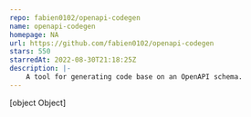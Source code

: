 ```yaml
---
repo: fabien0102/openapi-codegen
name: openapi-codegen
homepage: NA
url: https://github.com/fabien0102/openapi-codegen
stars: 550
starredAt: 2022-08-30T21:18:25Z
description: |-
    A tool for generating code base on an OpenAPI schema.
---
```


[object Object]
